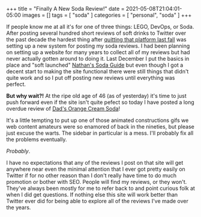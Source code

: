 +++
title = "Finally A New Soda Review!"
date = 2021-05-08T21:04:01-05:00
images = []
tags = [ "soda" ]
categories = [ "personal", "soda" ]
+++

If people know me at all it's for one of three things: LEGO, DevOps, or Soda. After posting several hundred short reviews of soft drinks to Twitter over the past decade the hardest thing after [quitting that platform last fall](/posts/2020-11-16-i-quit-twitter-today/) was setting up a new system for posting my soda reviews. I had been planning on setting up a website for many years to collect all of my reviews but had never actually gotten around to doing it. Last December I put the basics in place and "soft launched" [Nathan's Soda Guide](https://www.soda.guide) but even though I got a decent start to making the site functional there were still things that didn't quite work and so I put off posting new reviews until everything was perfect.

**But why wait?!** At the ripe old age of 46 (as of yesterday) it's time to just push forward even if the site isn't quite pefect so today I have posted a long overdue review of [Dad's Orange Cream Soda](https://www.soda.guide/review/dads-orange-cream/)!

It's a little tempting to put up one of those animated constructions gifs we web content amateurs were so enamored of back in the nineties, but please just excuse the warts. The sidebar in particular is a mess. I'll probably fix all the problems eventually.

_Probably_.

I have no expectations that any of the reviews I post on that site will get anywhere near even the minimal attention that I ever got pretty easily on Twitter if for no other reason than I don't really have time to do much promotion or bother with SEO. People will find my reviews, or they won't. They've always been mostly for me to refer back to and point curious folk at when I did get questions. If nothing else this site will work better than Twitter ever did for being able to explore all of the reviews I've made over the years.